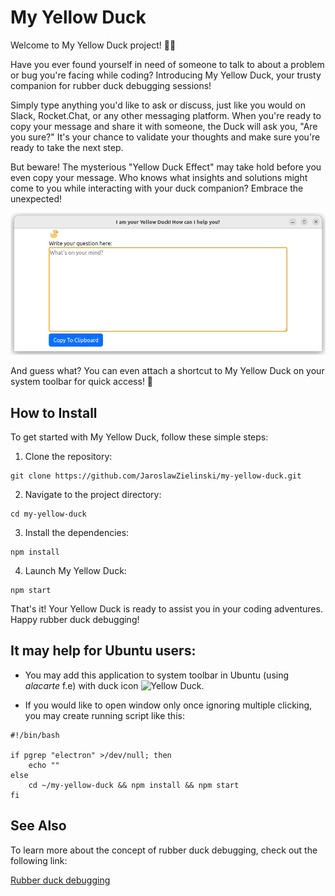 # My Yellow Duck

Welcome to My Yellow Duck project! 🦆🌼

Have you ever found yourself in need of someone to talk to about a problem or bug you're facing while coding? Introducing My Yellow Duck, your trusty companion for rubber duck debugging sessions!

Simply type anything you'd like to ask or discuss, just like you would on Slack, Rocket.Chat, or any other messaging platform. When you're ready to copy your message and share it with someone, the Duck will ask you, "Are you sure?" It's your chance to validate your thoughts and make sure you're ready to take the next step.

But beware! The mysterious "Yellow Duck Effect" may take hold before you even copy your message. Who knows what insights and solutions might come to you while interacting with your duck companion? Embrace the unexpected!

![Yellow Duck](docs/yellowduck.png)

And guess what? You can even attach a shortcut to My Yellow Duck on your system toolbar for quick access! 🚀

## How to Install

To get started with My Yellow Duck, follow these simple steps:

1. Clone the repository:
```shell
git clone https://github.com/JaroslawZielinski/my-yellow-duck.git
```
2. Navigate to the project directory:
```shell
cd my-yellow-duck
````
3. Install the dependencies:
```shell
npm install
````
4. Launch My Yellow Duck:
```shell
npm start
````
That's it! Your Yellow Duck is ready to assist you in your coding adventures. Happy rubber duck debugging!

## It may help for Ubuntu users:

* You may add this application to system toolbar in Ubuntu (using _alacarte_ f.e) with duck icon ![Yellow Duck](yellow-duck.png).

* If you would like to open window only once ignoring multiple clicking,
you may create running script like this:
```shell
#!/bin/bash

if pgrep "electron" >/dev/null; then
    echo ""
else
    cd ~/my-yellow-duck && npm install && npm start
fi
```

## See Also
To learn more about the concept of rubber duck debugging, check out the following link:

[Rubber duck debugging](https://en.wikipedia.org/wiki/Rubber_duck_debugging)
